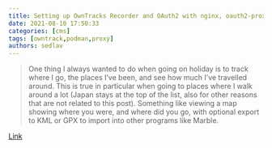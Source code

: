 ```yaml
---
title: Setting up OwnTracks Recorder and OAuth2 with nginx, oauth2-proxy and podman 
date: 2021-08-10 17:50:33
categories: [cms]
tags: [owntrack,podman,proxy]
authors: sedlav
---
```


> One thing I always wanted to do when going on holiday is to track where I go, the places I’ve been, and see how much I’ve travelled around. This is true in particular when going to places where I walk around a lot (Japan stays at the top of the list, also for other reasons that are not related to this post). Something like viewing a map showing where you were, and where did you go, with optional export to KML or GPX to import into other programs like Marble.

[Link](https://www.dennogumi.org/2021/08/setting-up-owntracks-recorder-and-oauth2-with-nginx-oauth2-proxy-and-podman/)
